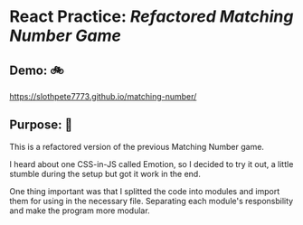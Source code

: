 # React Practice: **_Refactored Matching Number Game_**

## Demo: :bike:
https://slothpete7773.github.io/matching-number/

## Purpose: :dart:

This is a refactored version of the previous Matching Number game.

I heard about one CSS-in-JS called Emotion, so I decided to try it out, a little stumble during the setup but got it work in the end.

One thing important was that I splitted the code into modules and import them for using in the necessary file. Separating each module's responsbility and make the program more modular.
